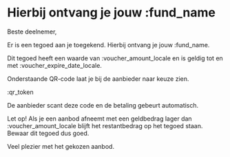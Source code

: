 # Hierbij ontvang je jouw :fund_name

Beste deelnemer,

Er is een tegoed aan je toegekend. Hierbij ontvang je jouw :fund_name.
&nbsp;

Dit tegoed heeft een waarde van :voucher_amount_locale en is geldig tot en met :voucher_expire_date_locale.  

Onderstaande QR-code laat je bij de aanbieder naar keuze zien.
&nbsp;

:qr_token

De aanbieder scant deze code en de betaling gebeurt automatisch.
&nbsp;

Let op! Als je een aanbod afneemt met een geldbedrag lager dan :voucher_amount_locale blijft het restantbedrag op het tegoed staan.
Bewaar dit tegoed dus goed.
&nbsp;

Veel plezier met het gekozen aanbod.
